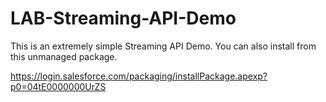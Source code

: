 LAB-Streaming-API-Demo
======================
This is an extremely simple Streaming API Demo.  You can also install from this unmanaged package.

https://login.salesforce.com/packaging/installPackage.apexp?p0=04tE0000000UrZS
